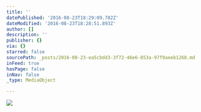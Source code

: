 ```yaml
---
title: ''
datePublished: '2016-08-23T18:29:09.782Z'
dateModified: '2016-08-23T18:28:51.893Z'
author: []
description: ''
publisher: {}
via: {}
starred: false
sourcePath: _posts/2016-08-23-ea5cbdd3-3f72-46e6-853a-97f9aeeb1268.md
inFeed: true
hasPage: false
inNav: false
_type: MediaObject

---
```

![](https://the-grid-user-content.s3-us-west-2.amazonaws.com/c7ee5d38-f36c-47f1-82fb-78d52736f5da.jpg)